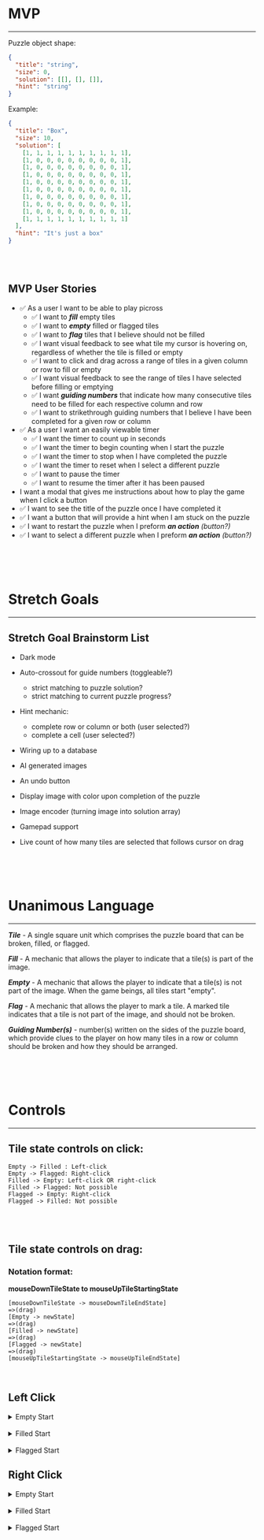 # MVP

---

Puzzle object shape:

```json
{
  "title": "string",
  "size": 0,
  "solution": [[], [], []],
  "hint": "string"
}
```

Example:

```json
{
  "title": "Box",
  "size": 10,
  "solution": [
    [1, 1, 1, 1, 1, 1, 1, 1, 1, 1],
    [1, 0, 0, 0, 0, 0, 0, 0, 0, 1],
    [1, 0, 0, 0, 0, 0, 0, 0, 0, 1],
    [1, 0, 0, 0, 0, 0, 0, 0, 0, 1],
    [1, 0, 0, 0, 0, 0, 0, 0, 0, 1],
    [1, 0, 0, 0, 0, 0, 0, 0, 0, 1],
    [1, 0, 0, 0, 0, 0, 0, 0, 0, 1],
    [1, 0, 0, 0, 0, 0, 0, 0, 0, 1],
    [1, 0, 0, 0, 0, 0, 0, 0, 0, 1],
    [1, 1, 1, 1, 1, 1, 1, 1, 1, 1]
  ],
  "hint": "It's just a box"
}
```

<br>
<br>

## MVP User Stories

- ✅ As a user I want to be able to play picross
  - ✅ I want to **_fill_** empty tiles
  - ✅ I want to **_empty_** filled or flagged tiles
  - ✅ I want to **_flag_** tiles that I believe should not be filled
  - ✅ I want visual feedback to see what tile my cursor is hovering on, regardless of whether the tile is filled or empty
  - ✅ I want to click and drag across a range of tiles in a given column or row to fill or empty
  - ✅ I want visual feedback to see the range of tiles I have selected before filling or emptying
  - ✅ I want **_guiding numbers_** that indicate how many consecutive tiles need to be filled for each respective column and row
  - ✅ I want to strikethrough guiding numbers that I believe I have been completed for a given row or column
- ✅ As a user I want an easily viewable timer
  - ✅ I want the timer to count up in seconds
  - ✅ I want the timer to begin counting when I start the puzzle
  - ✅ I want the timer to stop when I have completed the puzzle
  - ✅ I want the timer to reset when I select a different puzzle
  - ✅ I want to pause the timer
  - ✅ I want to resume the timer after it has been paused
- I want a modal that gives me instructions about how to play the game when I click a button
- ✅ I want to see the title of the puzzle once I have completed it
- ✅ I want a button that will provide a hint when I am stuck on the puzzle
- ✅ I want to restart the puzzle when I preform **_an action_** _(button?)_
- ✅ I want to select a different puzzle when I preform **_an action_** _(button?)_

<br>
<br>
<br>

# Stretch Goals

---

## Stretch Goal Brainstorm List

- Dark mode

- Auto-crossout for guide numbers (toggleable?)

  - strict matching to puzzle solution?
  - strict matching to current puzzle progress?

- Hint mechanic:

  - complete row or column or both (user selected?)
  - complete a cell (user selected?)

- Wiring up to a database

- AI generated images

- An undo button

- Display image with color upon completion of the puzzle

- Image encoder (turning image into solution array)

- Gamepad support

- Live count of how many tiles are selected that follows cursor on drag

<br>
<br>
<br>

# Unanimous Language

---

**_Tile_** - A single square unit which comprises the puzzle board that can be broken, filled, or flagged.

**_Fill_** - A mechanic that allows the player to indicate that a tile(s) is part of the image.

**_Empty_** - A mechanic that allows the player to indicate that a tile(s) is not part of the image. When the game beings, all tiles start "empty".

**_Flag_** - A mechanic that allows the player to mark a tile. A marked tile indicates that a tile is not part of the image, and should not be broken.

**_Guiding Number(s)_** - number(s) written on the sides of the puzzle board, which provide clues to the player on how many tiles in a row or column should be broken and how they should be arranged.

<br>
<br>
<br>

# Controls

---

## Tile state controls on click:

```
Empty -> Filled : Left-click
Empty -> Flagged: Right-click
Filled -> Empty: Left-click OR right-click
Filled -> Flagged: Not possible
Flagged -> Empty: Right-click
Flagged -> Filled: Not possible
```

<br />
<br />

## Tile state controls on drag:

### Notation format:

**mouseDownTileState to mouseUpTileStartingState**

```
[mouseDownTileState -> mouseDownTileEndState]
=>(drag)
[Empty -> newState]
=>(drag)
[Filled -> newState]
=>(drag)
[Flagged -> newState]
=>(drag)
[mouseUpTileStartingState -> mouseUpTileEndState]
```

<br />

## Left Click

<details>
<summary> Empty Start </summary>
<br />

**EMPTY to EMPTY**

```
[Empty -> Filled]
=>
[Empty -> Filled]
=>
[Filled -> Filled]
=>
[Flagged -> Flagged]
=>
[Empty -> Filled]
```

**EMPTY to FILLED**

```
[Empty -> Filled]
=>
[Empty -> Filled]
=>
[Filled -> Filled]
=>
[Flagged -> Flagged]
=>
[Filled -> Filled]
```

**EMPTY to FLAGGED**

```
[Empty -> Filled]
=>
[Empty -> Filled]
=>
[Filled -> Filled]
=>
[Flagged -> Flagged]
=>
[Flagged -> Flagged]
```

</details>

<br />

<details>
<summary> Filled Start </summary>
<br />

**FILLED to EMPTY**

```
[Filled -> Empty]
=>
[Empty -> Empty]
=>
[Filled -> Empty]
=>
[Flagged -> Flagged]
=>
[Empty -> Empty]
```

**FILLED to FILLED**

```
[Filled -> Empty]
=>
[Empty -> Empty]
=>
[Filled -> Empty]
=>
[Flagged -> Flagged]
=>
[Filled -> Empty]
```

**FILLED to FLAGGED**

```
[Filled -> Empty]
=>
[Empty -> Empty]
=>
[Filled -> Empty]
=>
[Flagged -> Flagged]
=>
[Flagged -> Flagged]
```

</details>

<br />

<details>
<summary> Flagged Start </summary>
<br />

**FLAGGED to EMPTY**

```
[Flagged -> Flagged]
=>
[Empty -> Filled]
=>
[Filled -> Filled]
=>
[Flagged -> Flagged]
=>
[Empty -> Filled]
```

**FLAGGED to FILLED**

```
[Flagged -> Flagged]
=>
[Empty -> Filled]
=>
[Filled -> Filled]
=>
[Flagged -> Flagged]
=>
[Filled -> Filled]
```

**FLAGGED to FLAGGED**

```
[Flagged -> Flagged]
=>
[Empty -> Filled]
=>
[Filled -> Filled]
=>
[Flagged -> Flagged]
=>
[Flagged -> Flagged]
```

</details>

## Right Click

<details>
<summary> Empty Start </summary>
<br />

**EMPTY to EMPTY**

```
[Empty -> Flagged]
=>
[Empty -> Flagged]
=>
[Filled -> Filled]
=>
[Flagged -> Flagged]
=>
[Empty -> Flagged]
```

**EMPTY to FILLED**

```
[Empty -> Flagged]
=>
[Empty -> Flagged]
=>
[Filled -> Filled]
=>
[Flagged -> Flagged]
=>
[Filled -> Filled]
```

**EMPTY to FLAGGED**

```
[Empty -> Flagged]
=>
[Empty -> Flagged]
=>
[Filled -> Filled]
=>
[Flagged -> Flagged]
=>
[Flagged -> Flagged]
```

</details>

<br />

<details>
<summary> Filled Start </summary>
<br />

**FILLED to EMPTY**

```
[Filled -> Filled]
=>
[Empty -> Flagged]
=>
[Filled -> Filled]
=>
[Flagged -> Flagged]
=>
[Empty -> Flagged]
```

**FILLED to FILLED**

```
[Filled -> Filled]
=>
[Empty -> Flagged]
=>
[Filled -> Filled]
=>
[Flagged -> Flagged]
=>
[Filled -> Filled]
```

**FILLED to FLAGGED**

```
[Filled -> Filled]
=>
[Empty -> Flagged]
=>
[Filled -> Filled]
=>
[Flagged -> Flagged]
=>
[Flagged -> Flagged]
```

</details>

<br />

<details>
<summary> Flagged Start </summary>
<br />

**FLAGGED to EMPTY**

```
[Flagged -> Empty]
=>
[Empty -> Empty]
=>
[Filled -> Filled]
=>
[Flagged -> Empty]
=>
[Empty -> Empty]
```

**FLAGGED to FILLED**

```
[Flagged -> Empty]
=>
[Empty -> Empty]
=>
[Filled -> Filled]
=>
[Flagged -> Empty]
=>
[Filled -> Filled]
```

**FLAGGED to FLAGGED**

```
[Flagged -> Empty]
=>
[Empty -> Empty]
=>
[Filled -> Filled]
=>
[Flagged -> Empty]
=>
[Flagged -> Empty]
```

</details>
